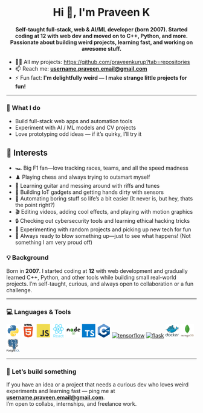 <h1 align="center">Hi 👋, I'm Praveen K</h1>
<h4 align="center">Self-taught full-stack, web & AI/ML developer (born 2007). Started coding at 12 with web dev and moved on to C++, Python, and more. Passionate about building weird projects, learning fast, and working on awesome stuff.</h4>

- 👨‍💻 All my projects: https://github.com/praveenkurup?tab=repositories
- 📫 Reach me: **username.praveen.email@gmail.com**
- ⚡ Fun fact: **I'm delightfully weird — I make strange little projects for fun!**

---

### 🔭 What I do
- Build full-stack web apps and automation tools  
- Experiment with AI / ML models and CV projects  
- Love prototyping odd ideas — if it’s quirky, I’ll try it

## 🎯 Interests
- 🏎️ Big F1 fan—love tracking races, teams, and all the speed madness  
- ♟️ Playing chess and always trying to outsmart myself  
- 🎸 Learning guitar and messing around with riffs and tunes  
- 🧱 Building IoT gadgets and getting hands dirty with sensors  
- 🤖 Automating boring stuff so life’s a bit easier (It never is, but hey, thats the point right?)
- 🎬 Editing videos, adding cool effects, and playing with motion graphics  
- 🔒 Checking out cybersecurity tools and learning ethical hacking tricks  
- 🧪 Experimenting with random projects and picking up new tech for fun  
- 🧨 Always ready to blow something up—just to see what happens! (Not something I am very proud off)


### 💡 Background
Born in **2007**. I started coding at **12** with web development and gradually learned C++, Python, and other tools while building small real-world projects. I’m self-taught, curious, and always open to collaboration or a fun challenge.

---

### 💻 Languages & Tools
<p>
<a href="https://www.python.org" target="_blank" rel="noreferrer"><img src="https://raw.githubusercontent.com/devicons/devicon/master/icons/python/python-original.svg" alt="python" width="36" height="36"/></a>
<a href="https://www.w3.org/html/" target="_blank" rel="noreferrer"><img src="https://raw.githubusercontent.com/devicons/devicon/master/icons/html5/html5-original-wordmark.svg" alt="html5" width="36" height="36"/></a>
<a href="https://developer.mozilla.org/en-US/docs/Web/JavaScript" target="_blank" rel="noreferrer"><img src="https://raw.githubusercontent.com/devicons/devicon/master/icons/javascript/javascript-original.svg" alt="javascript" width="36" height="36"/></a>
<a href="https://reactjs.org/" target="_blank" rel="noreferrer"><img src="https://raw.githubusercontent.com/devicons/devicon/master/icons/react/react-original-wordmark.svg" alt="react" width="36" height="36"/></a>
<a href="https://nodejs.org" target="_blank" rel="noreferrer"><img src="https://raw.githubusercontent.com/devicons/devicon/master/icons/nodejs/nodejs-original-wordmark.svg" alt="nodejs" width="36" height="36"/></a>
<a href="https://www.typescriptlang.org/" target="_blank" rel="noreferrer"><img src="https://raw.githubusercontent.com/devicons/devicon/master/icons/typescript/typescript-original.svg" alt="typescript" width="36" height="36"/></a>
<a href="https://www.w3schools.com/cpp/" target="_blank" rel="noreferrer"><img src="https://raw.githubusercontent.com/devicons/devicon/master/icons/cplusplus/cplusplus-original.svg" alt="cplusplus" width="36" height="36"/></a>
<a href="https://www.tensorflow.org" target="_blank" rel="noreferrer"><img src="https://www.vectorlogo.zone/logos/tensorflow/tensorflow-icon.svg" alt="tensorflow" width="36" height="36"/></a>
<a href="https://flask.palletsprojects.com/" target="_blank" rel="noreferrer"><img src="https://upload.wikimedia.org/wikipedia/commons/3/3c/Flask_logo.svg" alt="flask" width="36" height="36"/></a>
<a href="https://www.docker.com/" target="_blank" rel="noreferrer"><img src="https://raw.githubusercontent.com/devicons/devicon/master/icons/docker/docker-original-wordmark.svg" alt="docker" width="36" height="36"/></a>
<a href="https://www.mongodb.com/" target="_blank" rel="noreferrer"><img src="https://raw.githubusercontent.com/devicons/devicon/master/icons/mongodb/mongodb-original-wordmark.svg" alt="mongodb" width="36" height="36"/></a>
<a href="https://www.postgresql.org" target="_blank" rel="noreferrer"><img src="https://raw.githubusercontent.com/devicons/devicon/master/icons/postgresql/postgresql-original-wordmark.svg" alt="postgresql" width="36" height="36"/></a>
</p>

---

### 🤝 Let’s build something
If you have an idea or a project that needs a curious dev who loves weird experiments and learning fast — ping me at **username.praveen.email@gmail.com**.  
I’m open to collabs, internships, and freelance work.

<!--
Tip: Replace or add social links (LinkedIn, Twitter, portfolio) if you want them shown.
-->

